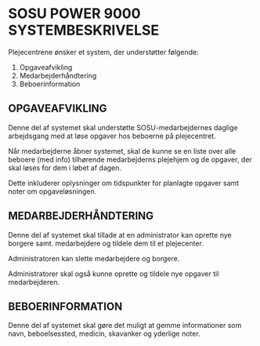 # SOSU POWER 9000 SYSTEMBESKRIVELSE

Plejecentrene ønsker et system, der understøtter følgende:

01. Opgaveafvikling
02. Medarbejderhåndtering
03. Beboerinformation

## OPGAVEAFVIKLING
Denne del af systemet skal understøtte SOSU-medarbejdernes daglige arbejdsgang med at løse opgaver hos beboerne på plejecentret. 

Når medarbejderne åbner systemet, skal de kunne se en liste over alle beboere (med info) tilhørende medarbejderns plejehjem og de opgaver, der skal løses for dem i løbet af dagen. 

Dette inkluderer oplysninger om tidspunkter for planlagte opgaver samt noter om opgaveløsningen.

## MEDARBEJDERHÅNDTERING
Denne del af systemet skal tillade at en administrator kan oprette nye borgere samt. medarbejdere og tildele dem til et plejecenter.

Administratoren kan slette medarbejdere og borgere.

Administratorer skal også kunne oprette og tildele nye opgaver til medarbejderen.

## BEBOERINFORMATION
Denne del af systemet skal gøre det muligt at gemme informationer som navn, beboelsessted, medicin, skavanker og yderlige noter.